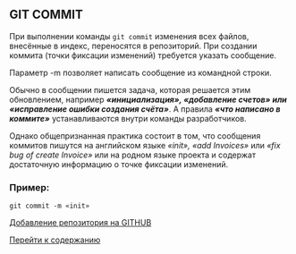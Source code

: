 ## GIT COMMIT

При выполнении команды ```git commit``` изменения всех файлов, внесённые в индекс, переносятся в репозиторий. При создании коммита (точки фиксации изменений) требуется указать сообщение.

Параметр -m позволяет написать сообщение из командной строки.

Обычно в сообщении пишется задача, которая решается этим обновлением, например ***«инициализация», «добавление счетов» или «исправление ошибки создания счёта»***. А правила ***«что написано в коммите»*** устанавливаются внутри команды разработчиков.

Однако общепризнанная практика состоит в том, что сообщения коммитов пишутся на английском языке *«init», «add Invoices»* или *«fix bug of create Invoice»* или на родном языке проекта и содержат достаточную информацию о точке фиксации изменений.

### Пример:
```
git commit -m «init»
```

[Добавление репозитория на GITHUB](git_repository.md)

[Перейти к содержанию](readme.md)
